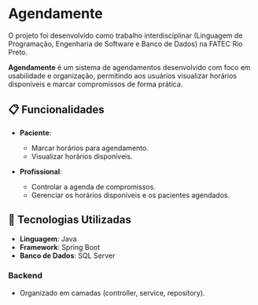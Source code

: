 # Agendamente  

O projeto foi desenvolvido como trabalho interdisciplinar (Linguagem de Programação, Engenharia de Software e Banco de Dados) na FATEC Rio Preto.  

**Agendamente** é um sistema de agendamentos desenvolvido com foco em usabilidade e organização, permitindo aos usuários visualizar horários disponíveis e marcar compromissos de forma prática.  

## 📋 Funcionalidades  

- **Paciente**:  
  - Marcar horários para agendamento.  
  - Visualizar horários disponíveis.  

- **Profissional**:  
  - Controlar a agenda de compromissos.  
  - Gerenciar os horários disponíveis e os pacientes agendados.  

## 🚀 Tecnologias Utilizadas  

- **Linguagem**: Java  
- **Framework**: Spring Boot  
- **Banco de Dados**: SQL Server  

### Backend  
- Organizado em camadas (controller, service, repository).  